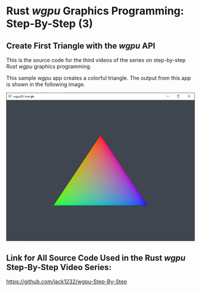 # Rust *wgpu* Graphics Programming: Step-By-Step (3) 
## Create First Triangle with the *wgpu* API

This is the source code for the third videos of the series on step-by-step Rust *wgpu* graphics programming.

This sample *wgpu* app creates a colorful triangle. The output from this app is shown in the following image.

![wg02-01](src/images/image01.png)

## Link for All Source Code Used in the Rust *wgpu* Step-By-Step Video Series:

https://github.com/jack1232/wgpu-Step-By-Step

